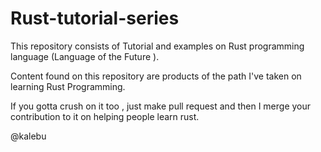 # Rust-tutorial-series
This repository consists of Tutorial and examples on Rust programming language 
(Language of the Future ).

Content found on this repository are products of the path I've taken 
on learning Rust Programming.

If you gotta crush on it too , just make pull request and then I merge your
contribution to it on helping people learn rust.

@kalebu
